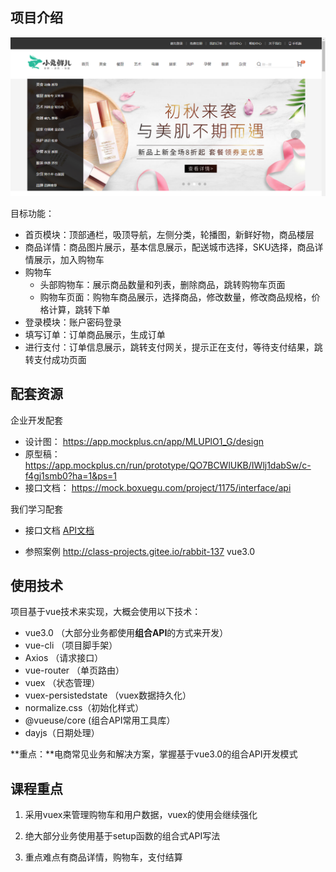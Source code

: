 ## 项目介绍

![](assets/intro/01.png)

目标功能：

- 首页模块：顶部通栏，吸顶导航，左侧分类，轮播图，新鲜好物，商品楼层
- 商品详情：商品图片展示，基本信息展示，配送城市选择，SKU选择，商品详情展示，加入购物车
- 购物车
  - 头部购物车：展示商品数量和列表，删除商品，跳转购物车页面
  - 购物车页面：购物车商品展示，选择商品，修改数量，修改商品规格，价格计算，跳转下单
- 登录模块：账户密码登录
- 填写订单：订单商品展示，生成订单
- 进行支付：订单信息展示，跳转支付网关，提示正在支付，等待支付结果，跳转支付成功页面

## 配套资源

企业开发配套

- 设计图： https://app.mockplus.cn/app/MLUPlO1_G/design 
- 原型稿： https://app.mockplus.cn/run/prototype/QO7BCWlUKB/IWlj1dabSw/c-f4gj1smb0?ha=1&ps=1
- 接口文档： https://mock.boxuegu.com/project/1175/interface/api 

我们学习配套

- 接口文档   [API文档](../02-其它资源/api.html)

- 参照案例 http://class-projects.gitee.io/rabbit-137 vue3.0

## 使用技术

项目基于vue技术来实现，大概会使用以下技术：

- vue3.0  （大部分业务都使用**组合API**的方式来开发）
- vue-cli  （项目脚手架）
- Axios （请求接口）
- vue-router （单页路由）
- vuex （状态管理）
- vuex-persistedstate （vuex数据持久化）
- normalize.css（初始化样式）
- @vueuse/core (组合API常用工具库）
- dayjs（日期处理）

**重点：**电商常见业务和解决方案，掌握基于vue3.0的组合API开发模式

## 课程重点

1. 采用vuex来管理购物车和用户数据，vuex的使用会继续强化

2. 绝大部分业务使用基于setup函数的组合式API写法

3. 重点难点有商品详情，购物车，支付结算

